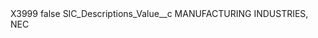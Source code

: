 <?xml version="1.0" encoding="UTF-8"?>
<CustomMetadata xmlns="http://soap.sforce.com/2006/04/metadata" xmlns:xsi="http://www.w3.org/2001/XMLSchema-instance" xmlns:xsd="http://www.w3.org/2001/XMLSchema">
    <label>X3999</label>
    <protected>false</protected>
    <values>
        <field>SIC_Descriptions_Value__c</field>
        <value xsi:type="xsd:string">MANUFACTURING INDUSTRIES, NEC</value>
    </values>
</CustomMetadata>
